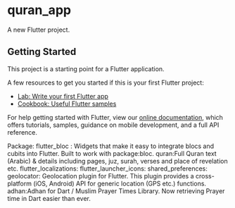 # quran_app

A new Flutter project.

## Getting Started

This project is a starting point for a Flutter application.

A few resources to get you started if this is your first Flutter project:

- [Lab: Write your first Flutter app](https://flutter.dev/docs/get-started/codelab)
- [Cookbook: Useful Flutter samples](https://flutter.dev/docs/cookbook)

For help getting started with Flutter, view our
[online documentation](https://flutter.dev/docs), which offers tutorials,
samples, guidance on mobile development, and a full API reference.


Package:
flutter_bloc : Widgets that make it easy to integrate blocs and cubits into Flutter. Built to work with package:bloc.
quran:Full Quran text (Arabic) & details including pages, juz, surah, verses and place of revelation etc.
flutter_localizations:
  flutter_launcher_icons: 
  shared_preferences:
 geolocator: Geolocation plugin for Flutter. This plugin provides a cross-platform (iOS, Android) API for generic location (GPS etc.) functions.
  adhan:Adhan for Dart / Muslim Prayer Times Library. Now retrieving Prayer time in Dart easier than ever.
   
